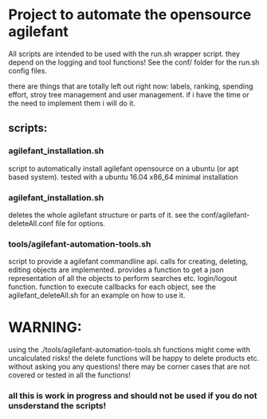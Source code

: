 # Project to automate the opensource agilefant

All scripts are intended to be used with the run.sh wrapper script. they depend on the logging and tool functions! See the conf/ folder for the run.sh config files.

there are things that are totally left out right now: labels, ranking, spending effort, stroy tree management and user management. if i have the time or the need to implement them i will do it.

## scripts:

### agilefant_installation.sh

script to automatically install agilefant opensource on a ubuntu (or apt based system). tested with a ubuntu 16.04 x86_64 minimal installation

### agilefant_installation.sh

deletes the whole agilefant structure or parts of it. see the conf/agilefant-deleteAll.conf file for options. 

### tools/agilefant-automation-tools.sh

script to provide a agilefant commandline api. calls for creating, deleting, editing objects are implemented. provides a function to get a json representation of all the objects to perform searches etc. login/logout function. function to execute callbacks for each object, see the agilefant_deleteAll.sh for an example on how to use it.

# WARNING:

using the ./tools/agilefant-automation-tools.sh functions might come with uncalculated risks! the delete functions will be happy to delete products etc. without asking you any questions! there may be corner cases that are not covered or tested in all the functions!

### all this is work in progress and should not be used if you do not unsderstand the scripts! 